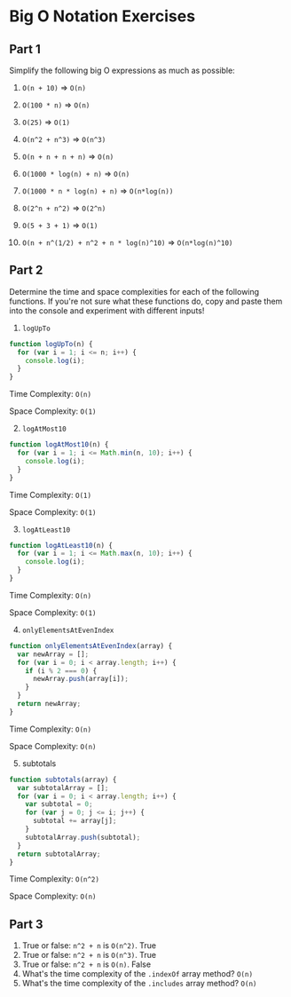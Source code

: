# Big O Notation Exercises

## Part 1

Simplify the following big O expressions as much as possible:

1.  `O(n + 10)` => `O(n)`
	
2.  `O(100 * n)` => `O(n)`
3.  `O(25)` => `O(1)`
4.  `O(n^2 + n^3)` => `O(n^3)`
5.  `O(n + n + n + n)` => `O(n)`
6.  `O(1000 * log(n) + n)` => `O(n)`
7.  `O(1000 * n * log(n) + n)` => `O(n*log(n))`
8.  `O(2^n + n^2)` => `O(2^n)`
9.  `O(5 + 3 + 1)` => `O(1)`
10. `O(n + n^(1/2) + n^2 + n * log(n)^10)` => `O(n*log(n)^10)`

## Part 2

Determine the time and space complexities for each of the following functions. If you're not sure what these functions do, copy and paste them into the console and experiment with different inputs!

1.  `logUpTo`

```js
function logUpTo(n) {
  for (var i = 1; i <= n; i++) {
    console.log(i);
  }
}
```

Time Complexity: `O(n)`

Space Complexity: `O(1)`

2.  `logAtMost10`

```js
function logAtMost10(n) {
  for (var i = 1; i <= Math.min(n, 10); i++) {
    console.log(i);
  }
}
```

Time Complexity: `O(1)`

Space Complexity: `O(1)`

3.  `logAtLeast10`

```js
function logAtLeast10(n) {
  for (var i = 1; i <= Math.max(n, 10); i++) {
    console.log(i);
  }
}
```

Time Complexity: `O(n)`

Space Complexity: `O(1)`

4.  `onlyElementsAtEvenIndex`

```js
function onlyElementsAtEvenIndex(array) {
  var newArray = [];
  for (var i = 0; i < array.length; i++) {
    if (i % 2 === 0) {
      newArray.push(array[i]);
    }
  }
  return newArray;
}
```

Time Complexity: `O(n)`

Space Complexity: `O(n)`

5.  subtotals

```js
function subtotals(array) {
  var subtotalArray = [];
  for (var i = 0; i < array.length; i++) {
    var subtotal = 0;
    for (var j = 0; j <= i; j++) {
      subtotal += array[j];
    }
    subtotalArray.push(subtotal);
  }
  return subtotalArray;
}
```

Time Complexity: `O(n^2)`

Space Complexity: `O(n)`

## Part 3

1.  True or false: `n^2 + n` is `O(n^2)`. True
2.  True or false: `n^2 + n` is `O(n^3)`. True
3.  True or false: `n^2 + n` is `O(n)`. False
4.  What's the time complexity of the `.indexOf` array method? `O(n)`
5.  What's the time complexity of the `.includes` array method? `O(n)`